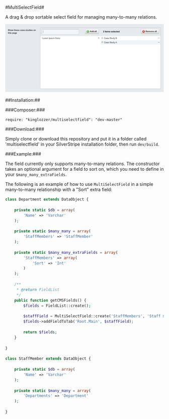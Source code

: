 #MultiSelectField#

A drag & drop sortable select field for managing many-to-many relations.

![field](images/field.png)

##Installation:##

###Composer:###

```
require: "kinglozzer/multiselectfield": "dev-master"
```

###Download:###

Simply clone or download this repository and put it in a folder called 'multiselectfield' in your SilverStripe installation folder, then run `dev/build`.

###Example:###

The field currently only supports many-to-many relations. The constructor takes an optional argument for a field to sort on, which you need to define in your `$many_many_extraFields`.

The following is an example of how to use `MultiSelectField` in a simple many-to-many relationship with a "Sort" extra field:

```php
class Department extends DataObject {
	
	private static $db = array(
		'Name' => 'Varchar'
	);

	private static $many_many = array(
		'StaffMembers' => 'StaffMember'
	);

	private static $many_many_extraFields = array(
		'StaffMembers' => array(
			'Sort' => 'Int'
		)
	);

	/**
	 * @return FieldList
	 */
	public function getCMSFields() {
		$fields = FieldList::create();

		$staffField = MultiSelectField::create('StaffMembers', 'Staff members', $this, 'Sort');
		$fields->addFieldToTab('Root.Main', $staffField);

		return $fields;
	}

}

class StaffMember extends DataObject {
	
	private static $db = array(
		'Name' => 'Varchar'
	);

	private static $many_many = array(
		'Departments' => 'Department'
	);

}
```
